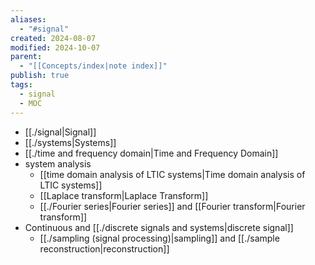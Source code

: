 ```yaml
---
aliases:
  - "#signal"
created: 2024-08-07
modified: 2024-10-07
parent:
  - "[[Concepts/index|note index]]"
publish: true
tags:
  - signal
  - MOC
---
```

- [[./signal|Signal]]
- [[./systems|Systems]]
- [[./time and frequency domain|Time and Frequency Domain]]
- system analysis
  - [[time domain analysis of LTIC systems|Time domain analysis of LTIC systems]]
  - [[Laplace transform|Laplace Transform]]
  - [[./Fourier series|Fourier series]] and [[Fourier transform|Fourier transform]]
- Continuous and [[./discrete signals and systems|discrete signal]]
  - [[./sampling (signal processing)|sampling]] and [[./sample reconstruction|reconstruction]]